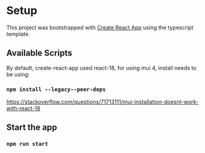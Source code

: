 # Setup

This project was bootstrapped with [Create React App](https://github.com/facebook/create-react-app) using the typescript template.

## Available Scripts
By default, create-react-app used react-18, for using mui 4, install needs to be using:

### `npm install --legacy--peer-deps`

https://stackoverflow.com/questions/71713111/mui-installation-doesnt-work-with-react-18

## Start the app

### `npm run start`

